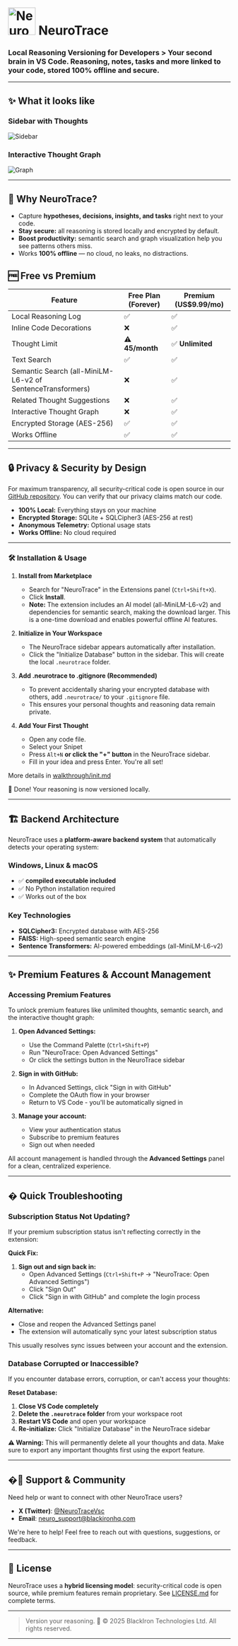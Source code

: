 # <img src="media/neurotrace-icon.svg" alt="NeuroTrace logo" height="62"> NeuroTrace

### Local Reasoning Versioning for Developers > Your second brain in VS Code. Reasoning, notes, tasks and more linked to your code, stored 100% offline and secure. 
 
 ---
 
 ## ✨ What it looks like
 
 ### Sidebar with Thoughts
 
 ![Sidebar](media/sidebar-screenshot.png)
 
 ### Interactive Thought Graph
 
 ![Graph](media/graph-screenshot.png)
 
 ---
 
 ## 🚀 Why NeuroTrace?
 
 * Capture **hypotheses, decisions, insights, and tasks** right next to your code.
 * **Stay secure:** all reasoning is stored locally and encrypted by default.
 * **Boost productivity:** semantic search and graph visualization help you see patterns others miss.
 * Works **100% offline** — no cloud, no leaks, no distractions.


## 🆓 Free vs Premium

| Feature                                                    | Free Plan (Forever) | Premium (US$9.99/mo) |
| ---------------------------------------------------------- | ------------------- | -------------------- |
| Local Reasoning Log                                        | ✅                   | ✅                    |
| Inline Code Decorations                                    | ❌                   | ✅                    |
| Thought Limit                                              | ⚠️ **45/month**      | ✅ **Unlimited**      |
| Text Search                                                | ✅                   | ✅                    |
| Semantic Search (all-MiniLM-L6-v2 of SentenceTransformers) | ❌                   | ✅                    |
| Related Thought Suggestions                                | ❌                   | ✅                    |
| Interactive Thought Graph                                  | ❌                   | ✅                    |
| Encrypted Storage (AES-256)                                | ✅                   | ✅                    |
| Works Offline                                              | ✅                   | ✅                    |

---

## 🔒 Privacy & Security by Design

For maximum transparency, all security-critical code is open source in our [GitHub repository](https://github.com/BlackIron-Technologies/Neurotrace_c). You can verify that our privacy claims match our code.

* **100% Local:** Everything stays on your machine
* **Encrypted Storage:** SQLite + SQLCipher3 (AES-256 at rest)
* **Anonymous Telemetry:** Optional usage stats
* **Works Offline:** No cloud required

---

### 🛠️ Installation & Usage

1.  **Install from Marketplace**
    - Search for "NeuroTrace" in the Extensions panel (`Ctrl+Shift+X`).
    - Click **Install**.
    - **Note:** The extension includes an AI model (all-MiniLM-L6-v2) and dependencies for semantic search, making the download larger. This is a one-time download and enables powerful offline AI features.

2.  **Initialize in Your Workspace**
    - The NeuroTrace sidebar appears automatically after installation.
    - Click the "Initialize Database" button in the sidebar. This will create the local `.neurotrace` folder.

3.  **Add .neurotrace to .gitignore (Recommended)**
    - To prevent accidentally sharing your encrypted database with others, add `.neurotrace/` to your `.gitignore` file.
    - This ensures your personal thoughts and reasoning data remain private.

4.  **Add Your First Thought**
    - Open any code file.
    - Select your Snipet
    - Press `Alt+N` **or click the "+" button** in the NeuroTrace sidebar.
    - Fill in your idea and press Enter. You're all set!
 
   More details in [walkthrough/init.md](walkthrough/init.md)

🎉 Done! Your reasoning is now versioned locally.

---

## 🏗️ Backend Architecture

NeuroTrace uses a **platform-aware backend system** that automatically detects your operating system:

### Windows, Linux & macOS
- ✅ **compiled executable included**
- ✅ No Python installation required
- ✅ Works out of the box

### Key Technologies
- **SQLCipher3:** Encrypted database with AES-256
- **FAISS:** High-speed semantic search engine
- **Sentence Transformers:** AI-powered embeddings (all-MiniLM-L6-v2)

---

## ✨ Premium Features & Account Management

### Accessing Premium Features

To unlock premium features like unlimited thoughts, semantic search, and the interactive thought graph:

1. **Open Advanced Settings:**
   - Use the Command Palette (`Ctrl+Shift+P`)
   - Run "NeuroTrace: Open Advanced Settings"
   - Or click the settings button in the NeuroTrace sidebar

2. **Sign in with GitHub:**
   - In Advanced Settings, click "Sign in with GitHub"
   - Complete the OAuth flow in your browser
   - Return to VS Code - you'll be automatically signed in

3. **Manage your account:**
   - View your authentication status
   - Subscribe to premium features
   - Sign out when needed

All account management is handled through the **Advanced Settings** panel for a clean, centralized experience.

---

## � Quick Troubleshooting

### Subscription Status Not Updating?

If your premium subscription status isn't reflecting correctly in the extension:

**Quick Fix:**
1. **Sign out and sign back in:**
   - Open Advanced Settings (`Ctrl+Shift+P` → "NeuroTrace: Open Advanced Settings")
   - Click "Sign Out"
   - Click "Sign in with GitHub" and complete the login process

**Alternative:**
- Close and reopen the Advanced Settings panel
- The extension will automatically sync your latest subscription status

This usually resolves sync issues between your account and the extension.

### Database Corrupted or Inaccessible?

If you encounter database errors, corruption, or can't access your thoughts:

**Reset Database:**
1. **Close VS Code completely**
2. **Delete the `.neurotrace` folder** from your workspace root
3. **Restart VS Code** and open your workspace
4. **Re-initialize:** Click "Initialize Database" in the NeuroTrace sidebar

**⚠️ Warning:** This will permanently delete all your thoughts and data. Make sure to export any important thoughts first using the export feature.

---

## �💬 Support & Community

Need help or want to connect with other NeuroTrace users?

- **X (Twitter)**: [@NeuroTraceVsc](https://x.com/NeuroTraceVsc)
- **Email**: neuro_support@blackironhq.com

We're here to help! Feel free to reach out with questions, suggestions, or feedback.

---

## 📄 License

NeuroTrace uses a **hybrid licensing model**: security-critical code is open source, while premium features remain proprietary. See [LICENSE.md](LICENSE.md) for complete terms.

---
> Version your reasoning.  🧠
> © 2025 BlackIron Technologies Ltd. All rights reserved.
---
